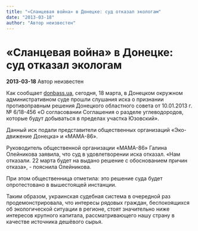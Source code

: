 ```yaml
---
title: "«Сланцевая война» в Донецке: суд отказал экологам"
date: "2013-03-18"
author: "Автор неизвестен"
---
```


# «Сланцевая война» в Донецке: суд отказал экологам

**2013-03-18** Автор неизвестен

Как сообщает [donbass.ua](http://donbass.ua/index.html), сегодня, 18 марта, в Донецком окружном административном суде прошли слушания иска о признании противоправным решения Донецкого областного совета от 10.01.2013 г. № 6/18-456 «О согласовании Соглашения о разделе углеводородов, которые будут добываться в пределах участка Юзовский».

Данный иск подали представители общественных организаций «Эко-движение Донецка» и «МАМА-86».

Руководитель общественной организации «МАМА-86» Галина Олейникова заявила, что суд в удовлетворении иска отказал. «Нам отказали. 22 марта будет на выдано решение с обоснованием причин отказа», - пояснила Олейникова.

При этом общественница отметила: это решение суда будет опротестовано в вышестоящей инстанции.

Таким образом, украинская судебная система в очередной раз продемонстрировала, что интересы рядовых граждан, беспокоящихся об экологической ситуации в регионе, стоят значительно ниже интересов крупного капитала, рассматривающего нашу страну в качестве источника дешёвого сырья.